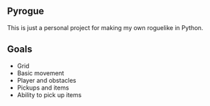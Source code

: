 ## Pyrogue

This is just a personal project for making my own roguelike in Python.

## Goals

- Grid
- Basic movement
- Player and obstacles
- Pickups and items
- Ability to pick up items